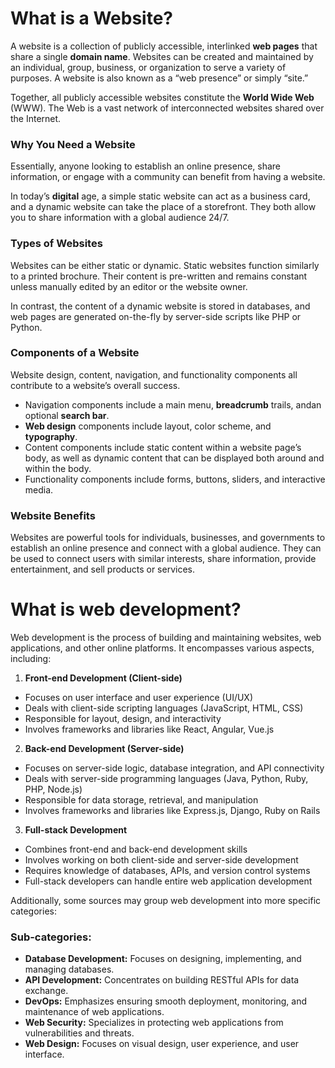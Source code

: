 # What is a Website?

A website is a collection of publicly accessible, interlinked **web pages** that share a single **domain name**. Websites can be created and maintained by an individual, group, business, or organization to serve a variety of purposes. A website is also known as a “web presence” or simply “site.”

Together, all publicly accessible websites constitute the **World Wide Web** (WWW). The Web is a vast network of interconnected websites shared over the Internet.

### Why You Need a Website

Essentially, anyone looking to establish an online presence, share information, or engage with a community can benefit from having a website.

In today’s **digital** age, a simple static website can act as a business card, and a dynamic website can take the place of a storefront. They both allow you to share information with a global audience 24/7.

### Types of Websites

Websites can be either static or dynamic. Static websites function similarly to a printed brochure. Their content is pre-written and remains constant unless manually edited by an editor or the website owner.

In contrast, the content of a dynamic website is stored in databases, and web pages are generated on-the-fly by server-side scripts like PHP or Python.

### Components of a Website

Website design, content, navigation, and functionality components all contribute to a website’s overall success.

- Navigation components include a main menu, **breadcrumb** trails, andan optional **search bar**.
- **Web design** components include layout, color scheme, and **typography**.
- Content components include static content within a website page’s body, as well as dynamic content that can be displayed both around and within the body.
- Functionality components include forms, buttons, sliders, and interactive media.

### Website Benefits

Websites are powerful tools for individuals, businesses, and governments to establish an online presence and connect with a global audience. They can be used to connect users with similar interests, share information, provide entertainment, and sell products or services.

# What is web development?

Web development is the process of building and maintaining websites, web applications, and other online platforms. It encompasses various aspects, including:
 
1. **Front-end Development (Client-side)**

- Focuses on user interface and user experience (UI/UX)
- Deals with client-side scripting languages (JavaScript, HTML, CSS)
- Responsible for layout, design, and interactivity
- Involves frameworks and libraries like React, Angular, Vue.js

2. **Back-end Development (Server-side)**

- Focuses on server-side logic, database integration, and API connectivity
- Deals with server-side programming languages (Java, Python, Ruby, PHP, Node.js)
- Responsible for data storage, retrieval, and manipulation
- Involves frameworks and libraries like Express.js, Django, Ruby on Rails

3. **Full-stack Development**

- Combines front-end and back-end development skills
- Involves working on both client-side and server-side development
- Requires knowledge of databases, APIs, and version control systems
- Full-stack developers can handle entire web application development

Additionally, some sources may group web development into more specific categories:

### Sub-categories:

- **Database Development:** Focuses on designing, implementing, and managing databases.
- **API Development:** Concentrates on building RESTful APIs for data exchange.
- **DevOps:** Emphasizes ensuring smooth deployment, monitoring, and maintenance of web applications.
- **Web Security:** Specializes in protecting web applications from vulnerabilities and threats.
- **Web Design:** Focuses on visual design, user experience, and user interface.
